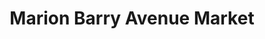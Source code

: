 ---
title: "Marion Barry Avenue Market"
url: /washington/marion-barry-avenue-market/
shop: supermarket
---